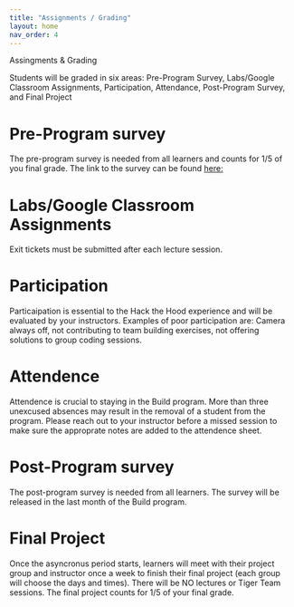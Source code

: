 ```yaml
---
title: "Assignments / Grading"
layout: home
nav_order: 4
---
```

<head>Assingments & Grading</head>

<body>
  <p>Students will be graded in six areas: Pre-Program Survey, Labs/Google Classroom Assignments,	Participation,	Attendance,	Post-Program Survey, and Final Project</p>

  <h1>Pre-Program survey</h1>
    <p>The pre-program survey is needed from all learners and counts for 1/5 of you final grade. The link to the survey can be found <a href="#">here:</a> </p>

  <h1>Labs/Google Classroom Assignments</h1>
    <p>Exit tickets must be submitted after each lecture session.</p>

  <h1>Participation</h1>
    <p>Particaipation is essential to the Hack the Hood experience and will be evaluated by your instructors. Examples of poor participation are: Camera always off, not contributing to team building exercises, not offering solutions to group coding sessions.</p>

  <h1>Attendence</h1>
    <p>Attendence is crucial to staying in the Build program. More than three unexcused absences may result in the removal of a student from the program. Please reach out to your instructor before a missed session to make sure the approprate notes are added to the attendence sheet.</p>

  <h1>Post-Program survey</h1>
    <p>The post-program survey is needed from all learners. The survey will be released in the last month of the Build program.</p>

  <h1>Final Project</h1>
    <p>Once the asyncronus period starts, learners will meet with their project group and instructor once a week to finish their final project (each group will choose the days and times). There will be NO lectures or Tiger Team sessions. The final project counts for 1/5 of your final grade. </p>


  
</body>
